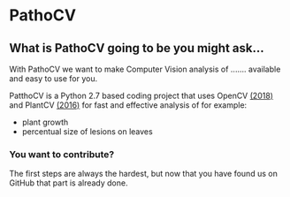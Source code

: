 # PathoCV

## What is PathoCV going to be you might ask...

With PathoCV we want to make Computer Vision analysis of ....... available and easy to use for you.

PatthoCV is a Python 2.7 based coding project that uses OpenCV [(2018)](https://github.com/opencv/opencv) and PlantCV [(2016)](https://github.com/danforthcenter/plantcv/blob/master/LICENSE) for fast and effective analysis of for example:
- plant growth
- percentual size of lesions on leaves





### You want to contribute?
The first steps are always the hardest, but now that you have found us on GitHub that part is already done.
